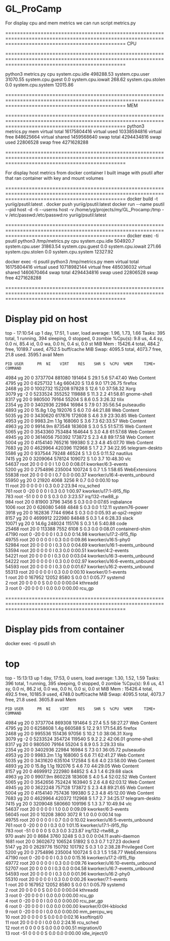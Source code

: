 # GL_ProCamp
For display cpu and mem metrics we can run script metrics.py

=====================================================================================================================================================
CPU

=====================================================================================================================================================

python3 metrics.py cpu
system.cpu.idle 498288.53 
system.cpu.user 31070.55 
system.cpu.guest 0.0 
system.cpu.iowait 268.62 
system.cpu.stolen 0.0 
system.cpu.system 12015.86

=====================================================================================================================================================
MEM 

=====================================================================================================================================================
python3 metrics.py mem
virtual total 16175804416 
virtual used 10338594816 
virtual free 848625664 
virtual shared 1459568640
swap total 4294434816 
swap used 22806528 
swap free 4271628288


=====================================================================================================================================================

For display host metrics from docker container I built image with psutil after that ran container with key and mount volumes

=====================================================================================================================================================
docker build -t yuriig/psutil:latest .
docker push yuriig/psutil:latest
docker run --name psutil --pid host -d -ti --userns host -v /home/yg/projects/my/GL_Procamp:/tmp -v /etc/passwd:/etc/passwd:ro yuriig/psutil:latest

=====================================================================================================================================================
docker exec -ti psutil python3 /tmp/metrics.py cpu
system.cpu.idle 504920.7 
system.cpu.user 31863.54 
system.cpu.guest 0.0 
system.cpu.iowait 271.66 
system.cpu.stolen 0.0 
system.cpu.system 12327.92

docker exec -ti psutil python3 /tmp/metrics.py mem
virtual total 16175804416 
virtual used 10718982144 
virtual free 485036032 
virtual shared 1460670464
swap total 4294434816 
swap used 22806528 
swap free 4271628288

=====================================================================================================================================================

Display pid on host
=====================================================================================================================================================
top - 17:10:54 up 1 day, 17:51,  1 user,  load average: 1.96, 1.73, 1.66
Tasks: 395 total,   1 running, 394 sleeping,   0 stopped,   0 zombie
%Cpu(s):  9.8 us,  4.4 sy,  0.0 ni, 85.4 id,  0.0 wa,  0.0 hi,  0.4 si,  0.0 st
MiB Mem :  15426.4 total,    484.2 free,  10189.7 used,   4752.5 buff/cache
MiB Swap:   4095.5 total,   4073.7 free,     21.8 used.   3595.1 avail Mem 

    PID USER      PR  NI    VIRT    RES    SHR S  %CPU  %MEM     TIME+ COMMAND                                                                         
   4984 yg        20   0 3737704 881080 191464 S  29.1   5.6  57:47.40 Web Content                                                                     
   4795 yg        20   0 6257132   1.4g 660420 S  13.6   9.0 171:26.75 firefox                                                                         
   2468 yg        20   0 1002732 152208  97828 S  12.6   1.0  37:58.32 Xorg                                                                            
   3079 yg        -2   0 5233524 355252 119888 S  11.3   2.2  41:58.81 gnome-shell                                                                     
   8317 yg        20   0  980500  79164  55204 S   8.6   0.5   3:26.32 tilix                                                                           
   2354 yg        20   0 3402936  22984  16984 S   7.9   0.1  35:56.54 pulseaudio                                                                      
   4893 yg        20   0   15.8g   1.0g 192076 S   6.0   7.0  44:21.88 Web Content                                                                     
   5035 yg        20   0 3430620 617876 172608 S   4.6   3.9  23:30.85 Web Content                                                                     
   4953 yg        20   0 9983.2m   1.1g 168060 S   3.6   7.3  62:33.57 Web Content                                                                     
   4963 yg        20   0 9914.9m 873548 183608 S   3.0   5.5  51:57.15 Web Content                                                                     
   5065 yg        20   0 3543360 753484 164644 S   3.0   4.8  61:57.68 Web Content                                                                     
   4945 yg        20   0 3614056 750392 173872 S   2.3   4.8  89:17.58 Web Content                                                                     
   5004 yg        20   0 4154140 765216 199380 S   2.3   4.8  45:07.70 Web Content                                                                     
   7683 yg        20   0 4629964 420396 112968 S   1.7   2.7  34:22.95 telegram-deskto                                                                 
   5586 yg        20   0  937544  79248  46524 S   1.3   0.5   0:11.52 nautilus                                                                        
   7415 yg        20   0 3209064 578124 109072 S   1.0   3.7  10:48.30 vlc                                                                             
  54637 root      20   0       0      0      0 I   1.0   0.0   0:08.01 kworker/6:3-events                                                              
   5200 yg        20   0 2754896 235004 100724 S   0.7   1.5   1:58.65 WebExtensions                                                                   
  55838 root      20   0       0      0      0 I   0.7   0.0   0:00.37 kworker/u16:4-events_unbound                                                    
  55950 yg        20   0   21920   4068   3256 R   0.7   0.0   0:00.10 top                                                                             
     11 root      20   0       0      0      0 I   0.3   0.0   2:23.94 rcu_sched                                                                       
    761 root       0 -20       0      0      0 I   0.3   0.0   1:00.97 kworker/u17:1-i915_flip                                                         
    783 root     -51   0       0      0      0 S   0.3   0.0   3:23.57 irq/132-rtw88_p                                                                 
    984 root      20   0   81900   3796   3456 S   0.3   0.0   0:07.65 irqbalance                                                                      
   1006 root      20   0  626080   5468   4848 S   0.3   0.0   1:12.11 system76-power                                                                  
   3918 yg        20   0  162836   7744   6964 S   0.3   0.0   0:05.93 at-spi2-registr                                                                 
   8157 yg        20   0 4699912 222980  84848 S   0.3   1.4   6:28.33 slack                                                                           
  10071 yg        20   0   14.6g 248024 115176 S   0.3   1.6   5:40.88 code                                                                            
  25468 root      20   0  113388   7552   6108 S   0.3   0.0   0:08.01 containerd-shim                                                                 
  47190 root       0 -20       0      0      0 I   0.3   0.0   0:14.98 kworker/u17:2-i915_flip                                                         
  49755 root      20   0       0      0      0 I   0.3   0.0   0:09.86 kworker/u16:5-phy0                                                              
  52984 root      20   0       0      0      0 I   0.3   0.0   0:04.69 kworker/u16:1-events_unbound                                                    
  53594 root      20   0       0      0      0 I   0.3   0.0   0:00.51 kworker/4:2-events                                                              
  54221 root      20   0       0      0      0 I   0.3   0.0   0:03.04 kworker/u16:3-events_unbound                                                    
  54222 root      20   0       0      0      0 I   0.3   0.0   0:02.97 kworker/u16:6-events_unbound                                                    
  54593 root      20   0       0      0      0 I   0.3   0.0   0:01.67 kworker/u16:2-events_unbound                                                    
  55313 root      20   0       0      0      0 I   0.3   0.0   0:00.10 kworker/0:1-events                                                              
      1 root      20   0  167952  12052   8580 S   0.0   0.1   0:05.77 systemd                                                                         
      2 root      20   0       0      0      0 S   0.0   0.0   0:00.04 kthreadd                                                                        
      3 root       0 -20       0      0      0 I   0.0   0.0   0:00.00 rcu_gp
      
=====================================================================================================================================================

Display pids from container 
=====================================================================================================================================================
docker exec -ti psutil sh
# top

top - 15:13:13 up 1 day, 17:53,  0 users,  load average: 1.30, 1.52, 1.59
Tasks: 396 total,   1 running, 395 sleeping,   0 stopped,   0 zombie
%Cpu(s):  9.6 us,  4.1 sy,  0.0 ni, 86.2 id,  0.0 wa,  0.0 hi,  0.0 si,  0.0 st
MiB Mem :  15426.4 total,    492.5 free,  10185.9 used,   4748.0 buff/cache
MiB Swap:   4095.5 total,   4073.7 free,     21.8 used.   3605.8 avail Mem 

    PID USER      PR  NI    VIRT    RES    SHR S  %CPU  %MEM     TIME+ COMMAND                                                                         
   4984 yg        20   0 3737704 869308 191464 S  27.4   5.5  58:27.27 Web Content                                                                     
   4795 yg        20   0 6258608   1.4g 660588 S  12.2   9.1 171:54.85 firefox                                                                         
   2468 yg        20   0  995536 151436  97056 S  10.2   1.0  38:06.31 Xorg                                                                            
   3079 yg        -2   0 5233524 354724 119540 S   9.2   2.2  42:06.01 gnome-shell                                                                     
   8317 yg        20   0  980500  79164  55204 S   8.9   0.5   3:29.33 tilix                                                                           
   2354 yg        20   0 3402936  22984  16984 S   7.3   0.1  36:05.72 pulseaudio                                                                      
   4953 yg        20   0 9983.2m   1.1g 168060 S   6.6   7.1  62:41.27 Web Content                                                                     
   5035 yg        20   0 3431620 635104 172584 S   6.6   4.0  23:58.00 Web Content                                                                     
   4893 yg        20   0   15.8g   1.1g 192076 S   4.6   7.0  44:29.05 Web Content                                                                     
   8157 yg        20   0 4699912 222980  84852 S   4.3   1.4   6:29.68 slack                                                                           
   4963 yg        20   0 9907.9m 860228 183608 S   4.0   5.4  52:02.52 Web Content                                                                     
   5065 yg        20   0 3542656 752424 163940 S   2.6   4.8  62:03.12 Web Content                                                                     
   4945 yg        20   0 3622248 757128 173872 S   2.3   4.8  89:21.65 Web Content                                                                     
   5004 yg        20   0 4154140 757436 199380 S   2.3   4.8  45:12.00 Web Content                                                                     
   7683 yg        20   0 4629964 420372 112968 S   1.7   2.7  34:25.17 telegram-deskto                                                                 
   7415 yg        20   0 3209048 580660 109196 S   1.3   3.7  10:49.94 vlc                                                                             
  54637 root      20   0       0      0      0 I   1.0   0.0   0:09.09 kworker/6:3-events                                                              
  56045 root      20   0   10208   3800   3072 R   1.0   0.0   0:00.14 top                                                                             
  49755 root      20   0       0      0      0 I   0.7   0.0   0:10.02 kworker/u16:5-events_unbound                                                    
    761 root       0 -20       0      0      0 I   0.3   0.0   1:01.15 kworker/u17:1-i915_flip                                                         
    783 root     -51   0       0      0      0 S   0.3   0.0   3:23.87 irq/132-rtw88_p                                                                 
    970 avahi     20   0    8684   3760   3248 S   0.3   0.0   0:04.11 avahi-daemon                                                                    
   1681 root      20   0 3602672 106524  51892 S   0.3   0.7   1:27.23 dockerd                                                                         
   5147 yg        20   0 2629776 150792 101792 S   0.3   1.0   2:38.28 Privileged Cont                                                                 
   5200 yg        20   0 2754896 235004 100724 S   0.3   1.5   1:58.77 WebExtensions                                                                   
  47190 root       0 -20       0      0      0 I   0.3   0.0   0:15.16 kworker/u17:2-i915_flip                                                         
  49772 root      20   0       0      0      0 I   0.3   0.0   0:09.76 kworker/u16:10-events_unbound                                                   
  52707 root      20   0       0      0      0 I   0.3   0.0   0:04.58 kworker/u16:7-events_unbound                                                    
  54593 root      20   0       0      0      0 I   0.3   0.0   0:01.96 kworker/u16:2-phy0                                                              
  55310 root      20   0       0      0      0 I   0.3   0.0   0:00.26 kworker/7:1-events                                                              
      1 root      20   0  167952  12052   8580 S   0.0   0.1   0:05.79 systemd                                                                         
      2 root      20   0       0      0      0 S   0.0   0.0   0:00.04 kthreadd                                                                        
      3 root       0 -20       0      0      0 I   0.0   0.0   0:00.00 rcu_gp                                                                          
      4 root       0 -20       0      0      0 I   0.0   0.0   0:00.00 rcu_par_gp                                                                      
      6 root       0 -20       0      0      0 I   0.0   0.0   0:00.00 kworker/0:0H-kblockd                                                            
      9 root       0 -20       0      0      0 I   0.0   0.0   0:00.00 mm_percpu_wq                                                                    
     10 root      20   0       0      0      0 S   0.0   0.0   0:02.16 ksoftirqd/0                                                                     
     11 root      20   0       0      0      0 I   0.0   0.0   2:24.16 rcu_sched                                                                       
     12 root      rt   0       0      0      0 S   0.0   0.0   0:00.51 migration/0                                                                     
     13 root     -51   0       0      0      0 S   0.0   0.0   0:00.00 idle_inject/0 
